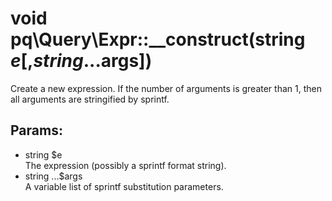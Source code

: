 # void pq\Query\Expr::__construct(string $e[, string ...$args])

Create a new expression.
If the number of arguments is greater than 1, then all arguments are stringified by sprintf.

## Params:

* string $e  
  The expression (possibly a sprintf format string).
* string ...$args  
  A variable list of sprintf substitution parameters.

